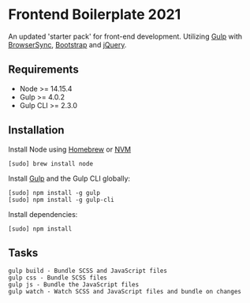 # Frontend Boilerplate 2021

An updated 'starter pack' for front-end development. Utilizing [Gulp](https://gulpjs.com) with [BrowserSync](https://browsersync.io), [Bootstrap](https://getbootstrap.com/docs/4.5/getting-started/introduction/) and [jQuery](https://jquery.com/). 

## Requirements
* Node >= 14.15.4
* Gulp >= 4.0.2
* Gulp CLI >= 2.3.0


## Installation

Install Node using [Homebrew](https://brew.sh) or [NVM](https://github.com/nvm-sh/nvm)

	[sudo] brew install node

Install [Gulp](http://gulpjs.com) and the Gulp CLI globally:

	[sudo] npm install -g gulp 
  	[sudo] npm install -g gulp-cli

Install dependencies:

	[sudo] npm install

## Tasks

	gulp build - Bundle SCSS and JavaScript files
	gulp css - Bundle SCSS files
	gulp js - Bundle the JavaScript files
	gulp watch - Watch SCSS and JavaScript files and bundle on changes
